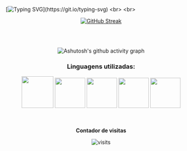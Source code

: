

[![Typing SVG](https://readme-typing-svg.herokuapp.com?font=Silkscreen&size=30&pause=1000&color=BE1DC0&random=false&width=435&lines=Ol%C3%A1!+Meu+nome+%C3%A9+Laise!;Tenho+18+anos!;Estou+cursando+ADS!)](https://git.io/typing-svg)
<br>
<br>

<div align="center">
  
[![GitHub Streak](https://github-readme-streak-stats.herokuapp.com?user=Laise1209&theme=dark-minimalist&locale=pt_BR&card_width=800&card_height=300)](https://git.io/streak-stats)

</div>


<br>
<br>
<div align="center" >
   
![Ashutosh's github activity graph](https://ssr-contributions-svg.vercel.app/_/Laise1209?chart=3dbar&gap=0.6&scale=2&flatten=2&animation=wave&animation_duration=1&animation_delay=0.05&animation_amplitude=20&animation_frequency=0.5&animation_wave_center=10_0&format=svg&weeks=30&theme=pink) 

</div>



<div align="center"> 

### Linguagens utilizadas:

<img height="84" width="84" src="https://cdn-icons-png.flaticon.com/128/2786/2786974.png">

<img height="80" width="80" src="https://cdn-icons-png.flaticon.com/128/2786/2786979.png">

<img  height="80" width="80" src="https://cdn-icons-png.flaticon.com/128/2786/2786969.png">

<img height="80" width="80" src="https://github.com/carolbarbosa101/carolbarbosa101/assets/44561610/2a52f515-32c0-419a-8550-d196743d93dd">

<img height="80" width="80" src="https://cdn-icons-png.flaticon.com/128/9544/9544010.png">

</div>

<div align="center">

<br>
<br>

<p align="centre"><b>Contador de visitas</b></p> 

![visits](https://visit-counter.vercel.app/counter.png?page=https%3A%2F%2Fgithub.com%2FLaise1209&s=40&c=e100ff&bg=00000000&no=4&ff=digii&tb=Visitantes%3A+&ta=)

<br>
</div>

